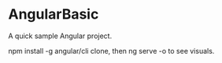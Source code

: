 # AngularBasic

A quick sample Angular project.

npm install -g angular/cli 
clone, then ng serve -o to see visuals.
